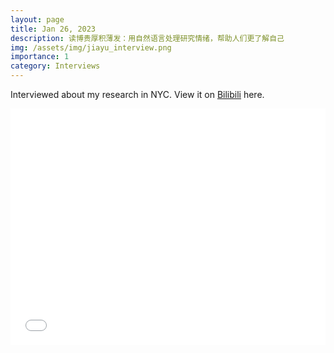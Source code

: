```yaml
---
layout: page
title: Jan 26, 2023
description: 读博贵厚积薄发：用自然语言处理研究情绪，帮助人们更了解自己
img: /assets/img/jiayu_interview.png
importance: 1
category: Interviews
---
```


Interviewed about my research in NYC. View it on [Bilibili](https://www.bilibili.com/video/BV1ey4y197BZ/?buvid=YB4B0AB55440C31B41FF8279E2B38919181D&is_story_h5=false&mid=c9DbHhA2oeImiv6Au7Avng%3D%3D&plat_id=240&share_from=ugc&share_medium=iphone&share_plat=ios&share_source=WEIXIN&share_tag=s_i&timestamp=1674743971&unique_k=UrVd3bt&up_id=694810745) here.

<div style="position: relative; width: 100%; height: 0; padding-bottom: 75%;">
    <iframe src="//www.bilibili.com/blackboard/html5mobileplayer.html?aid=778384309&bvid=BV1ey4y197BZ&cid=980802842&page=1" scrolling="no" border="0" frameborder="no" framespacing="0" allowfullscreen="true" style="position: absolute; width: 100%; height: 100%; left: 0; top: 0" sandbox="allow-top-navigation allow-same-origin allow-forms allow-scripts"></iframe>
</div>

